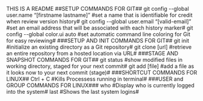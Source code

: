 THIS IS A README
##SETUP COMMANDS FOR GIT##
git config --global user.name “[firstname lastname]” #set a name that is identifiable for credit when review version history#
git config --global user.email “[valid-email]” #set an email address that will be associated with each history marker#
git config --global color.ui auto #set automatic command line coloring for Git for easy reviewing#
###SETUP AND INIT COMMANDS FOR GIT##
git init #initialize an existing directory as a Git repository#
git clone [url] #retrieve an entire repository from a hosted location via URL#
###STAGE AND SNAPSHOT COMMANDS FOR GIT##
git status #show modified files in working directory, staged for your next commit#
git add [file] #add a file as it looks now to your next commit (stage)#
###SHORTCUT COMMANDS FOR LINUX##
Ctrl + C #Kills Processess running in terminal#
###USER and GROUP COMMANDS FOR LINUX###
who #Display who is currently logged into the system#
last #Shows the last system logins#
